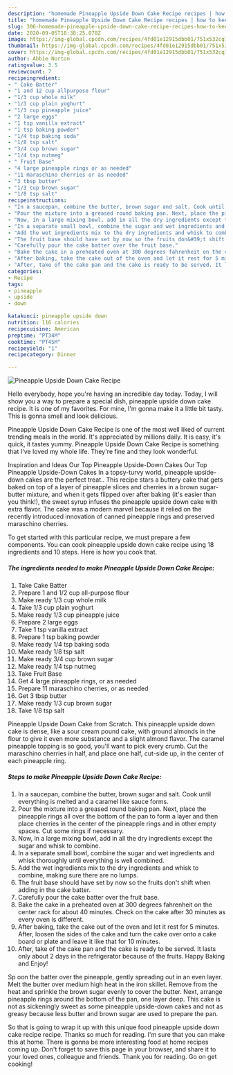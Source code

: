 ```yaml
---
description: "homemade Pineapple Upside Down Cake Recipe recipes | how to keep Pineapple Upside Down Cake Recipe"
title: "homemade Pineapple Upside Down Cake Recipe recipes | how to keep Pineapple Upside Down Cake Recipe"
slug: 306-homemade-pineapple-upside-down-cake-recipe-recipes-how-to-keep-pineapple-upside-down-cake-recipe
date: 2020-09-05T18:38:25.078Z
image: https://img-global.cpcdn.com/recipes/4fd01e12915dbb01/751x532cq70/pineapple-upside-down-cake-recipe-recipe-main-photo.jpg
thumbnail: https://img-global.cpcdn.com/recipes/4fd01e12915dbb01/751x532cq70/pineapple-upside-down-cake-recipe-recipe-main-photo.jpg
cover: https://img-global.cpcdn.com/recipes/4fd01e12915dbb01/751x532cq70/pineapple-upside-down-cake-recipe-recipe-main-photo.jpg
author: Abbie Norton
ratingvalue: 3.5
reviewcount: 7
recipeingredient:
- " Cake Batter"
- "1 and 12 cup allpurpose flour"
- "1/3 cup whole milk"
- "1/3 cup plain yoghurt"
- "1/3 cup pineapple juice"
- "2 large eggs"
- "1 tsp vanilla extract"
- "1 tsp baking powder"
- "1/4 tsp baking soda"
- "1/8 tsp salt"
- "3/4 cup brown sugar"
- "1/4 tsp nutmeg"
- " Fruit Base"
- "4 large pineapple rings or as needed"
- "11 maraschino cherries or as needed"
- "3 tbsp butter"
- "1/3 cup brown sugar"
- "1/8 tsp salt"
recipeinstructions:
- "In a saucepan, combine the butter, brown sugar and salt. Cook until everything is melted and a caramel like sauce forms."
- "Pour the mixture into a greased round baking pan. Next, place the pineapple rings all over the bottom of the pan to form a layer and then place cherries in the center of the pineapple rings and in other empty spaces. Cut some rings if necessary."
- "Now, in a large mixing bowl, add in all the dry ingredients except the sugar and whisk to combine."
- "In a separate small bowl, combine the sugar and wet ingredients and whisk thoroughly until everything is well combined."
- "Add the wet ingredients mix to the dry ingredients and whisk to combine, making sure there are no lumps."
- "The fruit base should have set by now so the fruits don&#39;t shift when adding in the cake batter."
- "Carefully pour the cake batter over the fruit base."
- "Bake the cake in a preheated oven at 300 degrees fahrenheit on the center rack for about 40 minutes. Check on the cake after 30 minutes as every oven is different."
- "After baking, take the cake out of the oven and let it rest for 5 minutes. After, loosen the sides of the cake and turn the cake over onto a cake board or plate and leave it like that for 10 minutes."
- "After, take of the cake pan and the cake is ready to be served. It lasts only about 2 days in the refrigerator because of the fruits. Happy Baking and Enjoy!"
categories:
- Recipe
tags:
- pineapple
- upside
- down

katakunci: pineapple upside down 
nutrition: 116 calories
recipecuisine: American
preptime: "PT34M"
cooktime: "PT45M"
recipeyield: "1"
recipecategory: Dinner

---
```



![Pineapple Upside Down Cake Recipe](https://img-global.cpcdn.com/recipes/4fd01e12915dbb01/751x532cq70/pineapple-upside-down-cake-recipe-recipe-main-photo.jpg)

Hello everybody, hope you're having an incredible day today. Today, I will show you a way to prepare a special dish, pineapple upside down cake recipe. It is one of my favorites. For mine, I'm gonna make it a little bit tasty. This is gonna smell and look delicious.

Pineapple Upside Down Cake Recipe is one of the most well liked of current trending meals in the world. It's appreciated by millions daily. It is easy, it's quick, it tastes yummy. Pineapple Upside Down Cake Recipe is something that I've loved my whole life. They're fine and they look wonderful.

Inspiration and Ideas Our Top Pineapple Upside-Down Cakes Our Top Pineapple Upside-Down Cakes In a topsy-turvy world, pineapple upside-down cakes are the perfect treat.. This recipe stars a buttery cake that gets baked on top of a layer of pineapple slices and cherries in a brown sugar-butter mixture, and when it gets flipped over after baking (it&#39;s easier than you think!), the sweet syrup infuses the pineapple upside down cake with extra flavor. The cake was a modern marvel because it relied on the recently introduced innovation of canned pineapple rings and preserved maraschino cherries.


To get started with this particular recipe, we must prepare a few components. You can cook pineapple upside down cake recipe using 18 ingredients and 10 steps. Here is how you cook that.

<!--inarticleads1-->

##### The ingredients needed to make Pineapple Upside Down Cake Recipe:

1. Take  Cake Batter
1. Prepare 1 and 1/2 cup all-purpose flour
1. Make ready 1/3 cup whole milk
1. Take 1/3 cup plain yoghurt
1. Make ready 1/3 cup pineapple juice
1. Prepare 2 large eggs
1. Take 1 tsp vanilla extract
1. Prepare 1 tsp baking powder
1. Make ready 1/4 tsp baking soda
1. Make ready 1/8 tsp salt
1. Make ready 3/4 cup brown sugar
1. Make ready 1/4 tsp nutmeg
1. Take  Fruit Base
1. Get 4 large pineapple rings, or as needed
1. Prepare 11 maraschino cherries, or as needed
1. Get 3 tbsp butter
1. Make ready 1/3 cup brown sugar
1. Take 1/8 tsp salt


Pineapple Upside Down Cake from Scratch. This pineapple upside down cake is dense, like a sour cream pound cake, with ground almonds in the flour to give it even more substance and a slight almond flavor. The caramel pineapple topping is so good, you&#39;ll want to pick every crumb. Cut the maraschino cherries in half, and place one half, cut-side up, in the center of each pineapple ring. 

<!--inarticleads2-->

##### Steps to make Pineapple Upside Down Cake Recipe:

1. In a saucepan, combine the butter, brown sugar and salt. Cook until everything is melted and a caramel like sauce forms.
1. Pour the mixture into a greased round baking pan. Next, place the pineapple rings all over the bottom of the pan to form a layer and then place cherries in the center of the pineapple rings and in other empty spaces. Cut some rings if necessary.
1. Now, in a large mixing bowl, add in all the dry ingredients except the sugar and whisk to combine.
1. In a separate small bowl, combine the sugar and wet ingredients and whisk thoroughly until everything is well combined.
1. Add the wet ingredients mix to the dry ingredients and whisk to combine, making sure there are no lumps.
1. The fruit base should have set by now so the fruits don&#39;t shift when adding in the cake batter.
1. Carefully pour the cake batter over the fruit base.
1. Bake the cake in a preheated oven at 300 degrees fahrenheit on the center rack for about 40 minutes. Check on the cake after 30 minutes as every oven is different.
1. After baking, take the cake out of the oven and let it rest for 5 minutes. After, loosen the sides of the cake and turn the cake over onto a cake board or plate and leave it like that for 10 minutes.
1. After, take of the cake pan and the cake is ready to be served. It lasts only about 2 days in the refrigerator because of the fruits. Happy Baking and Enjoy!


Sp oon the batter over the pineapple, gently spreading out in an even layer. Melt the butter over medium high heat in the iron skillet. Remove from the heat and sprinkle the brown sugar evenly to cover the butter. Next, arrange pineapple rings around the bottom of the pan, one layer deep. This cake is not as sickeningly sweet as some pineapple upside-down cakes and not as greasy because less butter and brown sugar are used to prepare the pan. 

So that is going to wrap it up with this unique food pineapple upside down cake recipe recipe. Thanks so much for reading. I'm sure that you can make this at home. There is gonna be more interesting food at home recipes coming up. Don't forget to save this page in your browser, and share it to your loved ones, colleague and friends. Thank you for reading. Go on get cooking!
